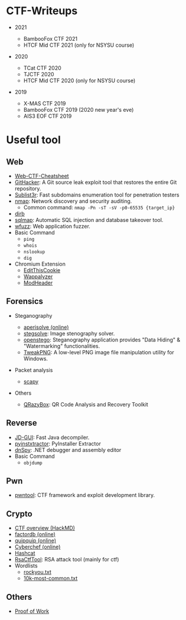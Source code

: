 # CTF-Writeups

- 2021
	- BambooFox CTF 2021
	- HTCF Mid CTF 2021 (only for NSYSU course)

- 2020
    - TCat CTF 2020
	- TJCTF 2020
    - HTCF Mid CTF 2020 (only for NSYSU course)

- 2019
    - X-MAS CTF 2019
    - BambooFox CTF 2019 (2020 new year's eve)
    - AIS3 EOF CTF 2019


# Useful tool

## Web
- [Web-CTF-Cheatsheet](https://github.com/w181496/Web-CTF-Cheatsheet)
- [GitHacker](https://github.com/WangYihang/GitHacker): A Git source leak exploit tool that restores the entire Git repository.
- [Sublist3r](https://github.com/aboul3la/Sublist3r): Fast subdomains enumeration tool for penetration testers
- [nmap](https://github.com/nmap/nmap): Network discovery and security auditing.
	- Common command: `nmap -Pn -sT -sV -p0-65535 {target_ip}`
- [dirb](https://github.com/zardus/ctf-tools/blob/master/dirb/install)
- [sqlmap](https://github.com/sqlmapproject/sqlmap): Automatic SQL injection and database takeover tool.
- [wfuzz](https://github.com/xmendez/wfuzz): Web application fuzzer.
- Basic Command 
	- `ping`
	- `whois`
	- `nslookup`
	- `dig`
- Chromium Extension
	- [EditThisCookie](https://chrome.google.com/webstore/detail/editthiscookie/fngmhnnpilhplaeedifhccceomclgfbg)
	- [Wappalyzer](https://chrome.google.com/webstore/detail/wappalyzer/gppongmhjkpfnbhagpmjfkannfbllamg)
	- [ModHeader](https://chrome.google.com/webstore/detail/modheader/idgpnmonknjnojddfkpgkljpfnnfcklj)

## Forensics
- Steganography
	- [aperisolve (online)](https://aperisolve.fr/)
	- [stegsolve](https://github.com/zardus/ctf-tools/tree/master/stegsolve): Image stenography solver.
	- [openstego](https://github.com/syvaidya/openstego): Steganography application provides "Data Hiding" & "Watermarking" functionalities.
	- [TweakPNG](https://github.com/jsummers/tweakpng): A low-level PNG image file manipulation utility for Windows.

- Packet analysis
	- [scapy](https://scapy.net)
- Others
	- [QRazyBox](https://merricx.github.io/qrazybox/): QR Code Analysis and Recovery Toolkit

## Reverse
- [JD-GUI](http://java-decompiler.github.io): Fast Java decompiler.
- [pyinstxtractor](https://github.com/extremecoders-re/pyinstxtractor): PyInstaller Extractor
- [dnSpy](https://github.com/dnSpy/dnSpy): .NET debugger and assembly editor
- Basic Command 
	- `objdump`

## Pwn
- [pwntool](https://github.com/Gallopsled/pwntools): CTF framework and exploit development library.

## Crypto
- [CTF overview (HackMD)](https://hackmd.io/@n2bzaPikTJOQuazqdQUyWg/ByAYpG-zZ)
- [factordb (online)](http://www.factordb.com/index.php)
- [quipquip (online)](https://quipqiup.com)
- [Cyberchef (online)](https://gchq.github.io/CyberChef/)
- [Hashcat](https://hashcat.net/hashcat/)
- [RsaCtfTool](https://github.com/Ganapati/RsaCtfTool): RSA attack tool (mainly for ctf)
- Wordlists
	- [rockyou.txt](https://github.com/praetorian-inc/Hob0Rules/blob/master/wordlists/rockyou.txt.gz)
	- [10k-most-common.txt](https://github.com/danielmiessler/SecLists/blob/master/Passwords/Common-Credentials/10k-most-common.txt)

## Others
- [Proof of Work](https://balsn.tw/proof-of-work/)